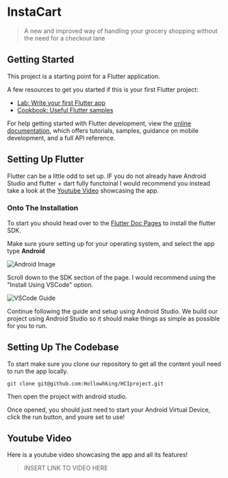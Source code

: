 # InstaCart

> A new and improved way of handling your grocery shopping without the need for a checkout lane

## Getting Started

This project is a starting point for a Flutter application.

A few resources to get you started if this is your first Flutter project:

- [Lab: Write your first Flutter app](https://docs.flutter.dev/get-started/codelab)
- [Cookbook: Useful Flutter samples](https://docs.flutter.dev/cookbook)

For help getting started with Flutter development, view the
[online documentation](https://docs.flutter.dev/), which offers tutorials,
samples, guidance on mobile development, and a full API reference.


## Setting Up Flutter

Flutter can be a little odd to set up. IF you do not already have Android Studio and flutter + dart fully functoinal I would recommend you instead take a look at the [Youtube Video](#youtube-video) showcasing the app.

### Onto The Installation

To start you should head over to the [Flutter Doc Pages](https://docs.flutter.dev/get-started/install) to install the flutter SDK.

Make sure youre setting up for your operating system, and select the app type **Android**

![Android Image](http://i.bungo.ca/u/iYXc6y.png)

Scroll down to the SDK section of the page. I would recommend using the "Install Using VSCode" option.

![VSCode Guide](http://i.bungo.ca/u/ntNx2e.png)

Continue following the guide and setup using Android Studio. We build our project using Android Studio so it should make things as simple as possible for you to run.

## Setting Up The Codebase

To start make sure you clone our repository to get all the content youll need to run the app locally.

```
git clone git@github.com:Hollowhking/HCIproject.git
```

Then open the project with android studio.

Once opened, you should just need to start your Android Virtual Device, click the run button, and youre set to use!


## Youtube Video
Here is a youtube video showcasing the app and all its features!
> INSERT LINK TO VIDEO HERE